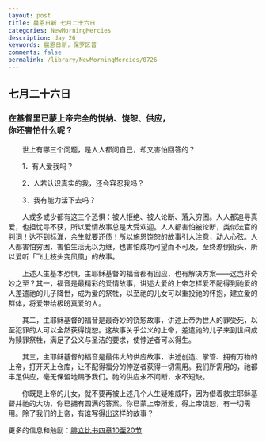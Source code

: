 ```yaml
---
layout: post
title: 晨恩日新 七月二十六日
categories: NewMorningMercies
description: day 26
keywords: 晨恩日新，保罗区普
comments: false
permalink: /library/NewMorningMercies/0726
---
```


## 七月二十六日

### 在基督里已蒙上帝完全的悦纳、饶恕、供应， <br> 你还害怕什么呢？

&emsp;&emsp;世上有哪三个问题，是人人都问自己，却又害怕回答的？

&emsp;&emsp;1．有人爱我吗？

&emsp;&emsp;2．人若认识真实的我，还会容忍我吗？

&emsp;&emsp;3．我有能力活下去吗？

&emsp;&emsp;人或多或少都有这三个恐惧：被人拒绝、被人论断、落入穷困。人人都追寻真爱，也担忧寻不获，所以爱情故事总是大受欢迎。人人都害怕被论断，类似法官的判词！达不到标淮，余生就要还债！所以施恩饶恕的故事引人注意，动人心弦。人人都害怕穷困，害怕生活无以为继，也害怕成功可望而不可及，至终潦倒街头，所以爱听「飞上枝头变凤凰」的故事。

&emsp;&emsp;上述人生基本恐惧，主耶稣基督的福音都有回应，也有解决方案——这岂非奇妙之至？其一，福音是最精彩的爱情故事，讲述大爱的上帝怎样爱不配得到祂爱的人差遣祂的儿子降世，成为爱的祭牲，以至祂的儿女可以重投祂的怀抱，建立爱的群体，将爱带给极盼真爱的人。

&emsp;&emsp;其二，主耶稣基督的福音是最奇妙的饶恕故事，讲述上帝为世人的罪受死，以至犯罪的人可以全然获得饶恕。这故事关乎公义的上帝，差遣祂的儿子来到世间成为赎罪祭牲，满足了公义与圣洁的要求，使悖逆者可以得生。

&emsp;&emsp;其三，主耶稣基督的福音是最伟大的供应故事，讲述创造、掌管、拥有万物的上帝，打开天上仓库，让不配得福分的悖逆者获得一切需用。我们所需用的，祂都丰足供应，毫无保留地赐予我们。祂的供应永不间断，永不短缺。

&emsp;&emsp;你既是上帝的儿女，就不要再被上述几个人生疑难威吓，因为借着救主耶稣基督并祂的大功，你已拥有圆满的答案。你已蒙上帝所爱，得上帝饶恕，有一切需用。除了我们的上帝，有谁写得出这样的故事？

更多的信息和勉励：[腓立比书四章10至20节]()
